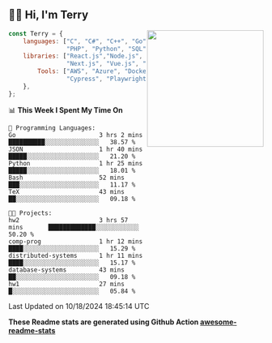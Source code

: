 <h2>👋🏻 Hi, I'm Terry</h2>

<img align='right' src="https://media.giphy.com/media/fkZukR450RQ1qnGaq9/giphy.gif" width="230">

```javascript
const Terry = {
    languages: ["C", "C#", "C++", "Go", "Java", "Javascript",
                "PHP", "Python", "SQL", "Typescript"],
    libraries: ["React.js","Node.js", ".Net", "Express.js",
                "Next.js", "Vue.js", "Astro.js", "CUDA"],
        Tools: ["AWS", "Azure", "Docker🐳", "Git", "Figma",
                "Cypress", "Playwright", "Postman", "Jira"],
    },
};
```
<!--START_SECTION:waka-->
📊 **This Week I Spent My Time On** 

```text
💬 Programming Languages: 
Go                       3 hrs 2 mins        ██████████░░░░░░░░░░░░░░░   38.57 % 
JSON                     1 hr 40 mins        █████░░░░░░░░░░░░░░░░░░░░   21.20 % 
Python                   1 hr 25 mins        █████░░░░░░░░░░░░░░░░░░░░   18.01 % 
Bash                     52 mins             ███░░░░░░░░░░░░░░░░░░░░░░   11.17 % 
TeX                      43 mins             ██░░░░░░░░░░░░░░░░░░░░░░░   09.18 % 

🐱‍💻 Projects: 
hw2                      3 hrs 57 mins       █████████████░░░░░░░░░░░░   50.20 % 
comp-prog                1 hr 12 mins        ████░░░░░░░░░░░░░░░░░░░░░   15.29 % 
distributed-systems      1 hr 11 mins        ████░░░░░░░░░░░░░░░░░░░░░   15.17 % 
database-systems         43 mins             ██░░░░░░░░░░░░░░░░░░░░░░░   09.18 % 
hw1                      27 mins             █░░░░░░░░░░░░░░░░░░░░░░░░   05.84 % 
```


 Last Updated on 10/18/2024 18:45:14 UTC
<!--END_SECTION:waka-->

**These Readme stats are generated using Github Action [awesome-readme-stats](https://github.com/anmol098/waka-readme-stats)**
